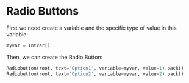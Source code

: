 # Radio Buttons

First we need create a variable and the specific type of value in this variable:
~~~python
myvar = IntVar()
~~~

Then, we can create the Radio Button:
~~~python
Radiobutton(root, text='Option1', variable=myvar, value=1).pack()
Radiobutton(root, text='Option2', variable=myvar, value=2).pack()
~~~

